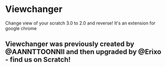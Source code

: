 # Viewchanger
Change view of your scratch 3.0 to 2.0 and reverse! It's an extension for google chrome
## Viewchanger was previously created by @AANNTTOONNII and then upgraded by @Erixo - find us on Scratch!
